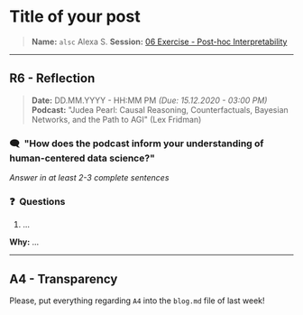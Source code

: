 # Title of your post
> **Name:** `alsc` Alexa S.
> **Session:** [06 Exercise - Post-hoc Interpretability](https://github.com/FUB-HCC/hcds-winter-2020/wiki/06_exercise)   
----

## R6 - Reflection
> **Date:** DD.MM.YYYY - HH:MM PM *(Due: 15.12.2020 - 03:00 PM)*<br>
> **Podcast:** "Judea Pearl: Causal Reasoning, Counterfactuals, Bayesian Networks, and the Path to AGI" (Lex Fridman)

### 🗨️&nbsp; "How does the podcast inform your understanding of human-centered data science?"  
_Answer in at least 2-3 complete sentences_

### ❓&nbsp; Questions
1. ...

**Why:** ...

***

## A4 - Transparency
Please, put everything regarding `A4` into the `blog.md` file of last week!